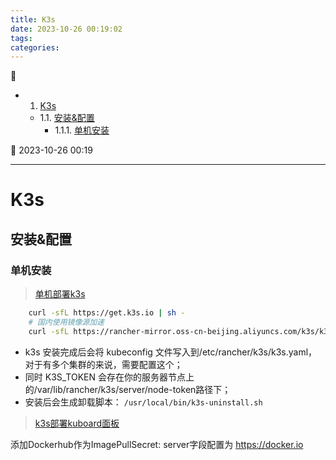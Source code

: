 ```yaml
---
title: K3s
date: 2023-10-26 00:19:02
tags: 
categories: 
---
```


💠

- 1. [K3s](#k3s)
    - 1.1. [安装&配置](#安装&配置)
        - 1.1.1. [单机安装](#单机安装)

💠 2023-10-26 00:19
****************************************
# K3s 

## 安装&配置
### 单机安装
> [单机部署k3s](https://jasonkayzk.github.io/2022/10/21/%E5%8D%95%E6%9C%BA%E9%83%A8%E7%BD%B2k3s/)  

```sh
    curl -sfL https://get.k3s.io | sh -
    # 国内使用镜像源加速
    curl -sfL https://rancher-mirror.oss-cn-beijing.aliyuncs.com/k3s/k3s-install.sh | INSTALL_K3S_MIRROR=cn sh -
```

- k3s 安装完成后会将 kubeconfig 文件写入到/etc/rancher/k3s/k3s.yaml，对于有多个集群的来说，需要配置这个；
- 同时 K3S_TOKEN 会存在你的服务器节点上的/var/lib/rancher/k3s/server/node-token路径下；
- 安装后会生成卸载脚本： `/usr/local/bin/k3s-uninstall.sh`

> [k3s部署kuboard面板](https://www.cnblogs.com/sstu/p/16760138.html)

添加Dockerhub作为ImagePullSecret: server字段配置为 https://docker.io 